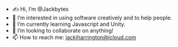 - ✍️ Hi, I’m @Jackbytes
- 👀 I’m interested in using software creatively and to help people.
- 🌱 I’m currently learning Javascript and Unity.
- 💞️ I’m looking to collaborate on anything!
- 📫 How to reach me: jackjharrington@icloud.com

<!---
Jackbytes/Jackbytes is a ✨ special ✨ repository because its `README.md` (this file) appears on your GitHub profile.
You can click the Preview link to take a look at your changes.
--->
